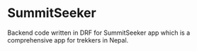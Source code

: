 # SummitSeeker
Backend code written in DRF for SummitSeeker app which is a comprehensive app for trekkers in Nepal.
